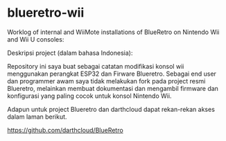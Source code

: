 # blueretro-wii
Worklog of internal and WiiMote installations of BlueRetro on Nintendo Wii and Wii U consoles: 

Deskripsi project (dalam bahasa Indonesia): 

Repository ini saya buat sebagai catatan modifikasi konsol wii menggunakan perangkat ESP32 dan Firware Blueretro. 
Sebagai end user dan programmer awam saya tidak melakukan fork pada project resmi Blueretro,
melainkan membuat dokumentasi dan mengambil firmware dan konfigurasi yang paling cocok untuk konsol Nintendo Wii. 

Adapun untuk project Blueretro dan darthcloud dapat rekan-rekan akses dalam laman berikut. 

https://github.com/darthcloud/BlueRetro
